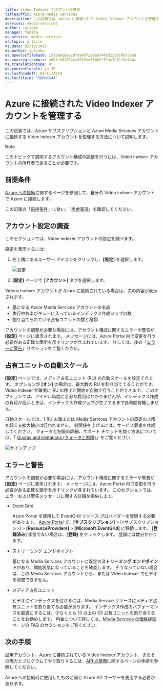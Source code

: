 ```yaml
---
title: Video Indexer アカウントの管理
titlesuffix: Azure Media Services
description: この記事では、Azure に接続された Video Indexer アカウントを管理する方法について説明します。
services: media-services
author: Juliako
manager: femila
ms.service: media-services
ms.topic: article
ms.date: 02/10/2019
ms.author: juliako
ms.openlocfilehash: 1515a026ae297a960f220a97449d2258c0b75e58
ms.sourcegitcommit: e69fc381852ce8615ee318b5f77ae7c6123a744c
ms.translationtype: HT
ms.contentlocale: ja-JP
ms.lasthandoff: 02/11/2019
ms.locfileid: "56004544"
---
```

# <a name="manage-a-video-indexer-account-connected-to-azure"></a>Azure に接続された Video Indexer アカウントを管理する

この記事では、Azure サブスクリプションと Azure Media Services アカウントに接続する Video Indexer アカウントを管理する方法について説明します。

> [!NOTE]
> このトピックで説明するアカウント構成の調整を行うには、Video Indexer アカウントの所有者であることが必要です。

## <a name="prerequisites"></a>前提条件

[Azure への接続](connect-to-azure.md)に関するページを参照して、自分の Video Indexer アカウントで Azure に接続します。 

この記事の「[前提条件](connect-to-azure.md#prerequisites)」に従い、「[考慮事項](connect-to-azure.md#considerations)」を確認してください。

## <a name="examine-account-settings"></a>アカウント設定の調査

このセクションでは、Video Indexer アカウントの設定を調べます。

設定を表示するには:

1. 右上隅にあるユーザー アイコンをクリックし、**[設定]** を選択します。

    ![設定](./media/manage-account-connected-to-azure/select-settings.png)

2. **[設定]** ページで **[アカウント]** タブを選択します。

Videos Indexer アカウントが Azure に接続されている場合は、次の内容が表示されます。

* 基になる Azure Media Services アカウントの名前
* 実行中およびキューに入っているインデックス作成ジョブの数
* 割り当てられている占有ユニットの数と種類

アカウントの調整が必要な場合には、アカウント構成に関するエラーや警告が **[設定]** ページに表示されます。 メッセージには、Azure Portal 内で変更を行う必要がある正確な箇所を示すリンクが含まれています。 詳しくは、後の「[エラーと警告](#errors-and-warnings)」セクションをご覧ください。

## <a name="auto-scale-reserved-units"></a>占有ユニットの自動スケール

**[設定]** ページでは、メディア占有ユニット (RU) の自動スケールを設定できます。 オプションが **[オン]** の場合は、最大数の RU を割り当ててることができ、Video Indexer が確実に RU の停止と開始を自動で行うことができます。 このオプションでは、アイドル時間に余分な費用はかかりませんが、インデックス作成の負荷が高いときは、インデックス作成ジョブが完了するまで長時間待機しません。

自動スケールでは、1 RU 未満または Media Services アカウントの既定の上限を超える拡大縮小は行われません。 制限値を上げるには、サービス要求を作成してください。 クォータと制限の詳細、サポート チケットを開く方法については、「 [Quotas and limitations (クォータと制限)](../../media-services/previous/media-services-quotas-and-limitations.md)」をご覧ください

![サインアップ](./media/manage-account-connected-to-azure/autoscale-reserved-units.png)

## <a name="errors-and-warnings"></a>エラーと警告

アカウントの調整が必要な場合には、アカウント構成に関するエラーや警告が **[設定]** ページに表示されます。 メッセージには、Azure Portal 内で変更を行う必要がある正確な箇所を示すリンクが含まれています。 このセクションでは、エラーおよび警告メッセージに関する詳細を提供します。

* Event Grid

    Azure Portal を使用して EventGrid リソース プロバイダーを登録する必要があります。 [Azure Portal](https://portal.azure.com/) で、**[サブスクリプション]** > [<サブスクリプション>] > **[ResourceProviders]** > **[Microsoft.EventGrid]** に移動します。 **[登録済み]** 状態でない場合は、**[登録]** をクリックします。 登録には数分かかります。 

* ストリーミング エンドポイント

    基になる Media Services アカウントに既定の**ストリーミング エンドポイント**があり、開始状態になっていることを確認します。 そうなっていない場合は、この Media Services アカウントから、または Video Indexer でビデオを視聴できません。

* メディア占有ユニット 

    ビデオにインデックスを付けるには、Media Service リソースにメディア占有ユニットを割り当てる必要があります。 インデックス作成のパフォーマンスを最適にするには、少なくとも 10 以上の S3 占有ユニットを割り当てることをお勧めします。 料金について詳しくは、[Media Services の価格詳細](https://azure.microsoft.com/pricing/details/media-services/)ページの FAQ のセクションをご覧ください。   

## <a name="next-steps"></a>次の手順

試用アカウント、Azure に接続されている Video Indexer アカウント、またその両方とプログラムでやり取りするには、[API の使用](video-indexer-use-apis.md)に関するページの手順を参照してください。

Azure への接続時に使用したものと同じ Azure AD ユーザーを使用する必要があります。
